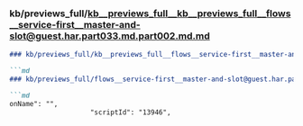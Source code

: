 ### kb/previews_full/kb__previews_full__kb__previews_full__flows__service-first__master-and-slot@guest.har.part033.md.part002.md.md

```md
### kb/previews_full/kb__previews_full__flows__service-first__master-and-slot@guest.har.part033.md.part002.md

```md
### kb/previews_full/flows__service-first__master-and-slot@guest.har.part033.md (part 002)

```md
onName": "",
                    "scriptId": "13946",
                
```

```

```

```
